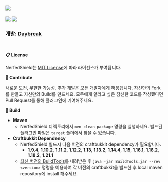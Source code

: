 # <img src="https://user-images.githubusercontent.com/39194432/90335713-da508f80-e011-11ea-9860-8632a28e956f.png">
<img src="https://img.shields.io/github/v/release/DayBreak365/NerfedShield?style=flat-square"></img>
<img src="https://img.shields.io/github/last-commit/DayBreak365/NerfedShield?style=flat-square"></img>
### 개발: [Daybreak](https://github.com/DayBreak365)
<br/>

**📋 License**

NerfedShield는 [MIT License](https://github.com/DayBreak365/NerfedShield/blob/master/LICENSE)에 따라 라이선스가 부여됩니다.

**📎 Contribute**

새로운 도전, 무한한 가능성. 추가 개발은 모든 개발자에게 허용됩니다. 자신만의 Fork를 만들고 자신만의 Build를 만드세요.
모두에게 알리고 싶은 참신한 코드를 작성했다면 Pull Request를 통해 플러그인에 기여해주세요.

**🔧 Build**
- **Maven**
    - NerfedShield 디렉토리에서 `mvn clean package` 명령을 실행하세요. 빌드된 플러그인 파일은 `target` 폴더에서 찾을 수 있습니다.
- **Craftbukkit Dependency**
    - NerfedShield 빌드시 다음 버전의 craftbukkit dependency가 필요합니다.
      - **1.9.4**, **1.10.2**, **1.11.2**, **1.12.2**, **1.13**, **1.13.2**, **1.14.4**, **1.15**, **1.16.1**, **1.16.2**, **1.18.2**, **1.21.1**
    - [최신 버전의 BuildTools](https://hub.spigotmc.org/jenkins/job/BuildTools/lastSuccessfulBuild/artifact/target/BuildTools.jar)를 내려받은 후 `java -jar BuildTools.jar --rev <version>` 명령을 이용하여 각 버전의 craftbukkit을 빌드한 후 local maven repository에 install 해주세요.
